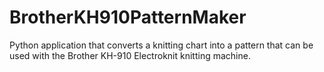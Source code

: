 # BrotherKH910PatternMaker
Python application that converts a knitting chart into a pattern that can be used with the Brother KH-910 Electroknit knitting machine.
